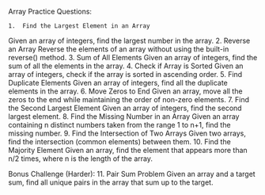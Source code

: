 Array Practice Questions:

	1.	Find the Largest Element in an Array
Given an array of integers, find the largest number in the array.
	2.	Reverse an Array
Reverse the elements of an array without using the built-in reverse() method.
	3.	Sum of All Elements
Given an array of integers, find the sum of all the elements in the array.
	4.	Check if Array is Sorted
Given an array of integers, check if the array is sorted in ascending order.
	5.	Find Duplicate Elements
Given an array of integers, find all the duplicate elements in the array.
	6.	Move Zeros to End
Given an array, move all the zeros to the end while maintaining the order of non-zero elements.
	7.	Find the Second Largest Element
Given an array of integers, find the second largest element.
	8.	Find the Missing Number in an Array
Given an array containing n distinct numbers taken from the range 1 to n+1, find the missing number.
	9.	Find the Intersection of Two Arrays
Given two arrays, find the intersection (common elements) between them.
	10.	Find the Majority Element
Given an array, find the element that appears more than n/2 times, where n is the length of the array.

Bonus Challenge (Harder):
	11.	Pair Sum Problem
Given an array and a target sum, find all unique pairs in the array that sum up to the target.